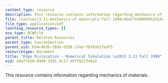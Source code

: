 ```yaml
---
content_type: resource
description: This resource contains information regarding mechanics of materials.
file: /courses/3-11-mechanics-of-materials-fall-1999/4daf7e5009d952d14c17d5ffb213e6a2_MIT3_11F99_edgedn.pdf
file_type: application/pdf
learning_resource_types: []
ocw_type: OCWFile
parent_title: Related Resources
parent_type: CourseSection
parent_uid: b34c4b3b-20d4-d199-1fee-fbf63b1fedf5
resourcetype: Document
title: "Edge Dislocation - Numerical Simulation \u2013 3.11 Fall 1999"
uid: 4daf7e50-09d9-52d1-4c17-d5ffb213e6a2
---
```

This resource contains information regarding mechanics of materials.


